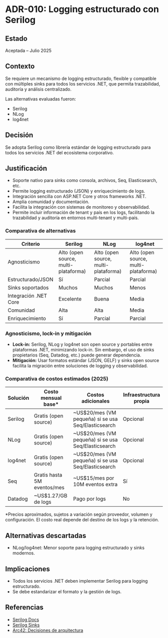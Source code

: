 # ADR-010: Logging estructurado con Serilog

## Estado

Aceptada – Julio 2025

## Contexto

Se requiere un mecanismo de logging estructurado, flexible y compatible con múltiples sinks para todos los servicios .NET, que permita trazabilidad, auditoría y análisis centralizado.

Las alternativas evaluadas fueron:
- Serilog
- NLog
- log4net

## Decisión

Se adopta Serilog como librería estándar de logging estructurado para todos los servicios .NET del ecosistema corporativo.

## Justificación
- Soporte nativo para sinks como consola, archivos, Seq, Elasticsearch, etc.
- Permite logging estructurado (JSON) y enriquecimiento de logs.
- Integración sencilla con ASP.NET Core y otros frameworks .NET.
- Amplia comunidad y documentación.
- Facilita la integración con sistemas de monitoreo y observabilidad.
- Permite incluir información de tenant y país en los logs, facilitando la trazabilidad y auditoría en entornos multi-tenant y multi-país.

### Comparativa de alternativas

| Criterio                | Serilog | NLog | log4net |
|------------------------|---------|------|---------|
| Agnosticismo           | Alto (open source, multi-plataforma) | Alto (open source, multi-plataforma) | Alto (open source, multi-plataforma) |
| Estructurado/JSON      | Sí      | Parcial | Parcial |
| Sinks soportados       | Muchos  | Muchos | Menos   |
| Integración .NET Core  | Excelente | Buena | Media   |
| Comunidad              | Alta    | Alta  | Media   |
| Enriquecimiento        | Sí      | Parcial | Parcial |

### Agnosticismo, lock-in y mitigación

- **Lock-in:** Serilog, NLog y log4net son open source y portables entre plataformas .NET, minimizando lock-in. Sin embargo, el uso de sinks propietarios (Seq, Datadog, etc.) puede generar dependencia.
- **Mitigación:** Usar formatos estándar (JSON, GELF) y sinks open source facilita la migración entre soluciones de logging y observabilidad.

### Comparativa de costos estimados (2025)

| Solución        | Costo mensual base* | Costos adicionales | Infraestructura propia |
|-----------------|---------------------|--------------------|-----------------------|
| Serilog         | Gratis (open source)| ~US$20/mes (VM pequeña) si se usa Seq/Elasticsearch | Opcional              |
| NLog            | Gratis (open source)| ~US$20/mes (VM pequeña) si se usa Seq/Elasticsearch | Opcional              |
| log4net         | Gratis (open source)| ~US$20/mes (VM pequeña) si se usa Seq/Elasticsearch | Opcional              |
| Seq             | Gratis hasta 5M eventos/mes | ~US$15/mes por 10M eventos extra | Sí         |
| Datadog         | ~US$1.27/GB de logs | Pago por logs      | No                    |

*Precios aproximados, sujetos a variación según proveedor, volumen y configuración. El costo real depende del destino de los logs y la retención.

## Alternativas descartadas
- NLog/log4net: Menor soporte para logging estructurado y sinks modernos.

## Implicaciones
- Todos los servicios .NET deben implementar Serilog para logging estructurado.
- Se debe estandarizar el formato y la gestión de logs.

## Referencias
- [Serilog Docs](https://serilog.net/)
- [Serilog Sinks](https://github.com/serilog/serilog/wiki/Provided-Sinks)
- [Arc42: Decisiones de arquitectura](https://arc42.org/decision/)
